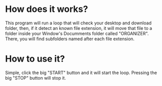 # How does it works?

This program will run a loop that will check your desktop and download folder, then, if it detect an known file extension, it will move that file to a folder inside your Window's Documments folder called "ORGANIZER". There, you will find subfolders named after each file extension.

# How to use it?
Simple, click the big "START" button and it will start the loop. Pressing the big "STOP" button will stop it.
